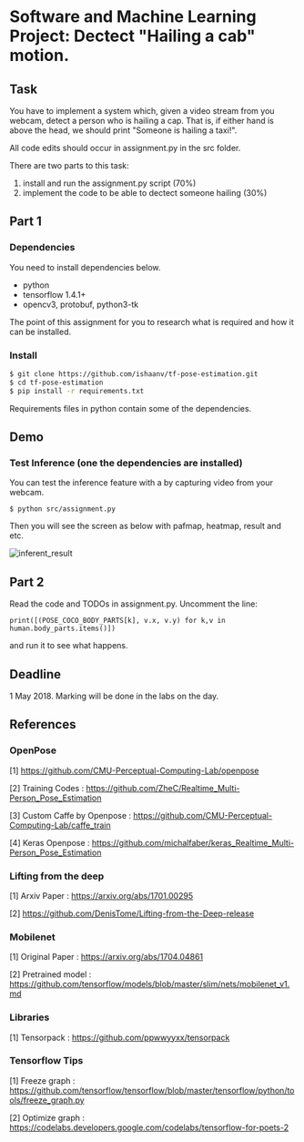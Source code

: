 # Software and Machine Learning Project: Dectect "Hailing a cab" motion.
<!-- 
'Openpose' for human pose estimation have been implemented using Tensorflow. It also provides several variants that have made some changes to the network structure for **real-time processing on the CPU or low-power embedded devices.** -->

## Task
You have to implement a system which, given a video stream from you webcam, detect a person who is hailing a cap. That is, if either hand is above the head, we should print "Someone is hailing a taxi!". 

All code edits should occur in assignment.py in the src folder.

There are two parts to this task:
1. install and run the assignment.py script (70%)
2. implement the code to be able to dectect someone hailing (30%)


## Part 1
### Dependencies

You need to install dependencies below.

- python
- tensorflow 1.4.1+
- opencv3, protobuf, python3-tk

The point of this assignment for you to research what is required and how it can be installed.
### Install

```bash
$ git clone https://github.com/ishaanv/tf-pose-estimation.git
$ cd tf-pose-estimation
$ pip install -r requirements.txt
```

Requirements files in python contain some of the dependencies.

## Demo

### Test Inference (one the dependencies are installed)

You can test the inference feature with a by capturing video from your webcam.

```
$ python src/assignment.py
```

<!-- Or if that doesn't whatever reason, test the inference feature with a single image.

```
$ python3 src/assignment.py --image=...
``` -->

Then you will see the screen as below with pafmap, heatmap, result and etc.

![inferent_result](./etcs/inference_result2.png)

## Part 2

Read the code and TODOs in assignment.py. Uncomment the line:
```
print([(POSE_COCO_BODY_PARTS[k], v.x, v.y) for k,v in human.body_parts.items()])
```
and run it to see what happens.

## Deadline

1 May 2018. Marking will be done in the labs on the day.

## References

### OpenPose

[1] https://github.com/CMU-Perceptual-Computing-Lab/openpose

[2] Training Codes : https://github.com/ZheC/Realtime_Multi-Person_Pose_Estimation

[3] Custom Caffe by Openpose : https://github.com/CMU-Perceptual-Computing-Lab/caffe_train

[4] Keras Openpose : https://github.com/michalfaber/keras_Realtime_Multi-Person_Pose_Estimation

### Lifting from the deep

[1] Arxiv Paper : https://arxiv.org/abs/1701.00295

[2] https://github.com/DenisTome/Lifting-from-the-Deep-release

### Mobilenet

[1] Original Paper : https://arxiv.org/abs/1704.04861

[2] Pretrained model : https://github.com/tensorflow/models/blob/master/slim/nets/mobilenet_v1.md

### Libraries

[1] Tensorpack : https://github.com/ppwwyyxx/tensorpack

### Tensorflow Tips

[1] Freeze graph : https://github.com/tensorflow/tensorflow/blob/master/tensorflow/python/tools/freeze_graph.py

[2] Optimize graph : https://codelabs.developers.google.com/codelabs/tensorflow-for-poets-2
